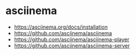 # asciinema

* https://asciinema.org/docs/installation
* https://github.com/asciinema/asciinema
* https://github.com/asciinema/asciinema-player
* https://github.com/asciinema/asciinema-server
